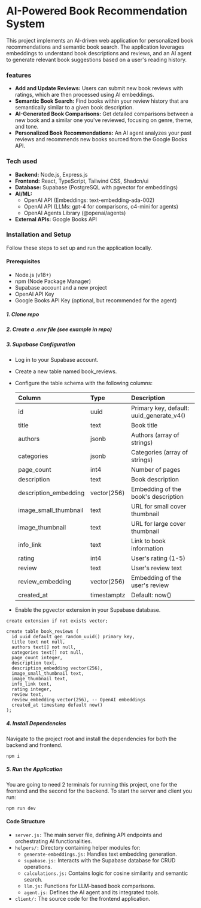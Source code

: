 # AI-Powered Book Recommendation System

This project implements an AI-driven web application for personalized book recommendations and semantic book search. The application leverages embeddings to understand book descriptions and reviews, and an AI agent to generate relevant book suggestions based on a user's reading history.

### features

- **Add and Update Reviews:** Users can submit new book reviews with ratings, which are then processed using AI embeddings.
- **Semantic Book Search:** Find books within your review history that are semantically similar to a given book description.
- **AI-Generated Book Comparisons:** Get detailed comparisons between a new book and a similar one you've reviewed, focusing on genre, theme, and tone.
- **Personalized Book Recommendations:** An AI agent analyzes your past reviews and recommends new books sourced from the Google Books API.

### Tech used

- **Backend:** Node.js, Express.js
- **Frontend:** React, TypeScript, Tailwind CSS, Shadcn/ui
- **Database:** Supabase (PostgreSQL with pgvector for embeddings)
- **AI/ML:**
  - OpenAI API (Embeddings: text-embedding-ada-002)
  - OpenAI API (LLMs: gpt-4 for comparisons, o4-mini for agents)
  - OpenAI Agents Library (@openai/agents)
- **External APIs:** Google Books API

### Installation and Setup

Follow these steps to set up and run the application locally.

#### Prerequisites

- Node.js (v18+)
- npm (Node Package Manager)
- Supabase account and a new project
- OpenAI API Key
- Google Books API Key (optional, but recommended for the agent)

##### 1. Clone repo

##### 2. Create a .env file _(see example in repo)_

##### 3. Supabase Configuration

- Log in to your Supabase account.

- Create a new table named book_reviews.

- Configure the table schema with the following columns:

  | Column                | Type        | Description                              |
  | :-------------------- | :---------- | :--------------------------------------- |
  | id                    | uuid        | Primary key, default: uuid_generate_v4() |
  | title                 | text        | Book title                               |
  | authors               | jsonb       | Authors (array of strings)               |
  | categories            | jsonb       | Categories (array of strings)            |
  | page_count            | int4        | Number of pages                          |
  | description           | text        | Book description                         |
  | description_embedding | vector(256) | Embedding of the book's description      |
  | image_small_thumbnail | text        | URL for small cover thumbnail            |
  | image_thumbnail       | text        | URL for large cover thumbnail            |
  | info_link             | text        | Link to book information                 |
  | rating                | int4        | User's rating (1-5)                      |
  | review                | text        | User's review text                       |
  | review_embedding      | vector(256) | Embedding of the user's review           |
  | created_at            | timestamptz | Default: now()                           |

- Enable the pgvector extension in your Supabase database.

```
create extension if not exists vector;

create table book_reviews (
  id uuid default gen_random_uuid() primary key,
  title text not null,
  authors text[] not null,
  categories text[] not null,
  page_count integer,
  description text,
  description_embedding vector(256),
  image_small_thumbnail text,
  image_thumbnail text,
  info_link text,
  rating integer,
  review text,
  review_embedding vector(256), -- OpenAI embeddings
  created_at timestamp default now()
);
```

##### 4. Install Dependencies

Navigate to the project root and install the dependencies for both the backend and frontend.

```
npm i
```

##### 5. Run the Application

You are going to need 2 terminals for running this project, one for the frontend and the second for the backend.
To start the server and client you run:

```
npm run dev
```

#### Code Structure

- `server.js:` The main server file, defining API endpoints and orchestrating AI functionalities.
- `helpers/:` Directory containing helper modules for:
  - `generate-embeddings.js:` Handles text embedding generation.
  - `supabase.js:` Interacts with the Supabase database for CRUD operations.
  - `calculations.js:` Contains logic for cosine similarity and semantic search.
  - `llm.js:` Functions for LLM-based book comparisons.
  - `agent.js:` Defines the AI agent and its integrated tools.
- `client/:` The source code for the frontend application.
